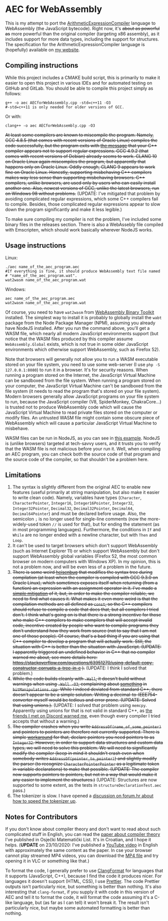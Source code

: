 # AEC for WebAssembly

This is my attempt to port the [ArithmeticExpressionCompiler](https://github.com/FlatAssembler/ArithmeticExpressionCompiler) language to WebAssembly (the JavaScript bytecode). Right now, it's <del>about as powerful as</del> more powerful than the original compiler (targeting x86 assembly), as it includes support for more data types, including the support for structures. The specification for the ArithmeticExpressionCompiler language is (hopefully) available on [my website](https://flatassembler.github.io/AEC_specification.html).

## Compiling instructions

While this project includes a CMAKE build script, this is primarily to make it easier to open this project in various IDEs and for automated testing on GitHub and GitLab. You should be able to compile this project simply as follows:

```
g++ -o aec AECforWebAssembly.cpp -std=c++11 -O3
#-std=c++11 is only needed for older versions of GCC.
```

Or with:

```
clang++ -o aec AECforWebAssembly.cpp -O3
```

<del>At least some compilers are known to miscompile the program. Namely, GCC 4.8.5 (that comes with recent versions of Oracle Linux) compiles the code successfully, but the program exits with [the message](https://github.com/FlatAssembler/AECforWebAssembly/blob/c9212990ec6655d14331fae71f1d782a697a518c/AECforWebAssembly.cpp#L21) that your C++ compiler appears not to support regular expressions. GCC 4.9.2 (that comes with recent versions of Debian) already seems to work. CLANG 10 on Oracle Linux again miscompiles the program, but apparently that happens only on Oracle Linux. Oddly enough, CLANG 9 appears to work fine on Oracle Linux. Honestly, supporting misbehaving C++ compilers makes way less sense than supporting misbehaving browsers. C++ compilers, unlike browsers, are used only by users who can easily install another one. Also, newest versions of GCC, unlike the latest browsers, run on Windows 98 without problems.</del> (UPDATE: I've mitigated that problem by avoiding complicated regular expressions, which some C++ compilers fail to compile. Besides, those complicated regular expressions appear to slow down the program significantly and make it less legible.)

To make sure compiling my compiler is not the problem, I've included some binary files in the releases section. There is also a WebAssebly file compiled with Emscripten, which should work basically wherever NodeJS works.

## Usage instructions

Linux:

```
./aec name_of_the_aec_program.aec
#If everything is fine, it should produce WebAssembly text file named
# "name_of_the_aec_program.wat".
wat2wasm name_of_the_aec_program.wat
```

Windows:

```
aec name_of_the_aec_program.aec
wat2wasm name_of_the_aec_program.wat
```

Of course, you need to have `wat2wasm` from [WebAssembly Binary Toolkit](https://github.com/WebAssembly/wabt) installed. The simplest way to install it is probably to globally install the `wabt` package from the Node Package Manager (NPM), assuming you already have NodeJS installed. After you run the command above, you'll get a WASM file, which nearly all modern JavaScript environments support (but notice that the WASM files produced by this compiler assume `WebAssembly.Global` exists, which is not true in some older JavaScript environments which otherwise support WebAssembly, such as Firefox 52).

Note that browsers will generally not allow you to run a WASM executable stored on your file system, you need to use some web-server (I use `php -S 127.0.0.1:8080`) to run it in a browser. It's for security reasons. When running a program stored on the Internet, the JavaScript Virtual Machine can be sandboxed from the file system. When running a program stored on your computer, the JavaScript Virtual Machine can't be sandboxed from the file system (it needs to read the program that's stored on your file system). Modern browsers generally allow JavaScript programs on your file system to run, because the JavaScript compiler (V8, SpiderMonkey, ChakraCore...) is trusted not to produce WebAssembly code which will cause the JavaScript Virtual Machine to read private files stored on the computer or modify files. An untrusted WASM file might contain some obscure piece of WebAssembly which will cause a particular JavaScript Virtual Machine to misbehave.

WASM files can be run in NodeJS, as you can see in [this example](https://github.com/FlatAssembler/AECforWebAssembly/blob/master/analogClock/analogClock.js). NodeJS is (unlike browsers) targeted at tech-savvy users, and it trusts you to verify that the WASM file is not malicious before your run it. Well, when compiling an AEC program, you can check both the source code of that program and the source code of the compiler, so that shouldn't be a problem here.

## Limitations

1. The syntax is slightly different from the original AEC to enable new features (useful primarily at string manipulation, but also make it easier to write clean code). Namely, variables have types (`Character`, `CharacterPointer`, `Integer16`, `Integer16Pointer`, `Integer32`, `Integer32Pointer`, `Decimal32`, `Decimal32Pointer`, `Decimal64`, `Decimal64Pointer`) and must be declared before usage. Also, the semicolon `;` is no longer used for single-line comments (now the more-widely-used token `//` is used for that), but for ending the statement (as in most programming languages). Furthermore, the conditions in `If` and `While` are no longer ended with a newline character, but with `Then` and `Loop`.
1. It can't be used to target browsers which don't support WebAssembly (such as Internet Explorer 11) or which support WebAssembly but don't support WebAssembly global variables (Firefox 52, the most common browser on modern computers with Windows XP). In my opinion, this is not a problem now, and will be even less of a problem in the future.
1. <del>There is some weird [heisenbug](https://en.wikipedia.org/wiki/Heisenbug) that modifies the syntax tree during compilation (at least when the compiler is compiled with GCC 9.3.0 on Oracle Linux), which sometimes exposes itself when returning (from a function) an expression with an assignment operator in it. I've made a [simple mitigation](https://github.com/FlatAssembler/AECforWebAssembly/blob/c9212990ec6655d14331fae71f1d782a697a518c/compiler.cpp#L469) of it, but, in order to make the compiler reliable, we need to find what causes it. What makes it even more weird is that the compilation methods are all defined as `const`, so the C++ compilers should refuse to compile a code that does that, but all compilers I tried don't. I think what's going on is that there is a strong incentive for those who make C++ compilers to make compilers that will accept invalid code, incentive created by people who want to compile programs they don't understand how they work from source (not to say that I am not one of those people). Of course, that's a bad thing if you are using that C++ compiler to develop a program that will actually work. Still, the situation with C++ is better than the situation with JavaScript. (UPDATE: I apparently triggered an undefined behavior in C++ that no compiler warned me about, see more details here: https://stackoverflow.com/questions/63951270/using-default-copy-constructor-corrupts-a-tree-in-c ).</del> (UPDATE: I think I solved that problem.)
1. <del>While the code builds cleanly with `-Wall`, it doesn't build without warnings when using `-Wall -O3`, complaining about [something](https://github.com/FlatAssembler/AECforWebAssembly/blob/c9212990ec6655d14331fae71f1d782a697a518c/bitManipulations.cpp#L71) in `bitManipulations.cpp`. While I indeed deviated from standard C++, there doesn't appear to be a simple solution. Writing a decimal-to-IEEE754-converter myself would be tedious and error prone. (UPDATE: Solved that using unions.).</del> (UPDATE: I solved that problem using `memcpy`. Apparently using unions for that is not valid in standard C++, as [the friends I met on Discord warned me](https://discord.com/channels/172018499005317120/172018499005317120/807361535193776138), even though every compiler I tried accepts that without a warning.)
1. <del>The compiler crashes when you write `AddressOf(name_of_some_pointer)` and pointers to pointers are therefore not currently supported. There is simple [workaround](https://github.com/FlatAssembler/AECforWebAssembly/blob/c9212990ec6655d14331fae71f1d782a697a518c/analogClock/analogClock.aec#L12) for that, declare pointers you need pointers to as `Integer32`. However, in order to support data structures and custom data types, we will need to solve this problem. We will need to significantly modify the compiler (keep in mind it shouldn't crash even when somebody writes `AddressOf(pointer_to_pointer)`) and slightly modify the parser (to recognize `CharacterPointerPointer` as a legitimate token in variable declarations) to make that possible. (UPDATE: The compiler now supports pointers to pointers, but not in a way that would make it any easier to implement the structures.)</del> (UPDATE: Structures are now supported to some extent, as the tests in `structureDeclarationTest.aec` pass.)
1. The tokenizer is slow. I have opened a [discussion on forum.hr about how to speed the tokenizer up](https://www.forum.hr/showthread.php?t=1243509).

## Notes for Contributors

If you don't know about compiler theory and don't want to read about such complicated stuff in English, you can read the [paper about compiler theory](https://github.com/FlatAssembler/ArithmeticExpressionCompiler/raw/master/seminar/PojednostavljeniSeminar.pdf) I've published in Osječki Matematički List. It's in Croatian, and I hope it helps.
(**UPDATE** on 23/10/2020: I've published a [YouTube video](https://youtu.be/Br6Zh3Rczig) in English with approximately the same content as the paper. In cse your browser cannot play streamed MP4 videos, you can download the [MP4 file](https://flatassembler.github.io/compiler_theory.mp4) and try opening it in VLC or something like that.)

To format the code, I generally prefer to use [ClangFormat](https://clang.llvm.org/docs/ClangFormat.html) for languages that it supports (JavaScript, C++), because I find the code it produces nicer. For languages it doesn't support (HTML, CSS), I use [Prettier](https://prettier.io/). The code Prettier outputs isn't particularly nice, but something is better than nothing. It's also interesting that `clang-format`, if you supply it with code in this version of AEC and tell it to format the code, it will format the code assuming it's a C-like language, but (as far as I can tell) it won't break it. The result isn't particularly nice, but maybe some automated formatting is better than nothing.
